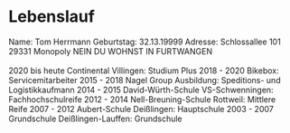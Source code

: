 # Lebenslauf</h1>


Name:		Tom Herrmann 
Geburtstag:	32.13.19999
Adresse:	Schlossallee 101
		29331 Monopoly
		NEIN DU WOHNST IN FURTWANGEN
<br>
<br>
2020 bis heute	Continental Villingen: Studium Plus
2018 - 2020	Bikebox: Servicemitarbeiter
2015 - 2018	Nagel Group Ausbildung: Speditions- und Logistikkaufmann
2014 - 2015	David-Würth-Schule VS-Schwenningen: Fachhochschulreife
2012 - 2014	Nell-Breuning-Schule Rottweil: Mittlere Reife
2007 - 2012	Aubert-Schule Deißlingen: Hauptschule
2003 - 2007	Grundschule Deißlingen-Lauffen: Grundschule
